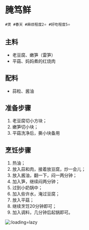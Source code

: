 # 腌笃鲜

```
#煲 #春天 #麻烦程度2⭐️ #好吃程度5⭐️
```

## 主料

- 老豆腐、嫩笋（雷笋）
- 平菇、妈妈煮的红烧肉

## 配料

- 蒜粒、酱油

## 准备步骤

1. 老豆腐切小方块；
2. 嫩笋切小块；
3. 平菇洗净后，撕小块备用

## 烹饪步骤

1. 热油；
2. 放入蒜和肉，接着放豆腐，炒一会儿；
3. 放入酱油，翻一下，闷一两分钟；
4. 加入笋，继续闷两分钟；
5. 过到小奶锅中；
6. 加入些许水，淹过豆腐；
7. 放入平菇；
8. 继续烹饪20分钟即可；
9. 加入调料，几分钟后起锅即可。

![](../_images/yanduxian. ':loading=lazy')
